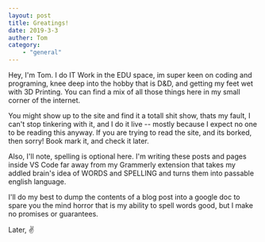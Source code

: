 ```yaml
---
layout: post
title: Greatings!
date: 2019-3-3
auther: Tom
category: 
    - "general"
---
```

Hey, I'm Tom. I do IT Work in the EDU space, im super keen on coding and programing, knee deep into the hobby that is D&D, and getting my feet wet with 3D Printing. You can find a mix of all those things here in my small corner of the internet.

You might show up to the site and find it a totall shit show, thats my fault, I can't stop tinkering with it, and I do it live -- mostly because I expect no one to be reading this anyway. If you are trying to read the site, and its borked, then sorry! Book mark it, and check it later. 

Also, I'll note, spelling is optional here. I'm writing these posts and pages inside VS Code far away from my Grammerly extension that takes my addled brain's idea of WORDS and SPELLING and turns them into passable english language. 

I'll do my best to dump the contents of a blog post into a google doc to spare you the mind horror that is my ability to spell words good, but I make no promises or guarantees. 

Later, 
✌️